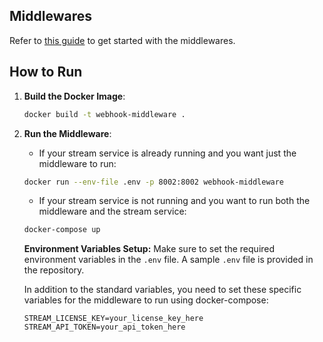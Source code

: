 
## Middlewares

Refer to [this guide](https://guides.platerecognizer.com/docs/stream/integrations/middleware) to get started with the middlewares.

## How to Run

1. **Build the Docker Image**:
   ```bash
   docker build -t webhook-middleware .

2. **Run the Middleware**:
   - If your stream service is already running and you want just the middleware to run:

   ```bash
   docker run --env-file .env -p 8002:8002 webhook-middleware
   ```

   - If your stream service is not running and you want to run both the middleware and the stream service:
   ```bash
   docker-compose up
   ```
   **Environment Variables Setup:**
   Make sure to set the required environment variables in the `.env` file. A sample `.env` file is provided in the repository.

   In addition to the standard variables, you need to set these specific variables for the middleware to run using docker-compose:
   ```
   STREAM_LICENSE_KEY=your_license_key_here
   STREAM_API_TOKEN=your_api_token_here
   ```
